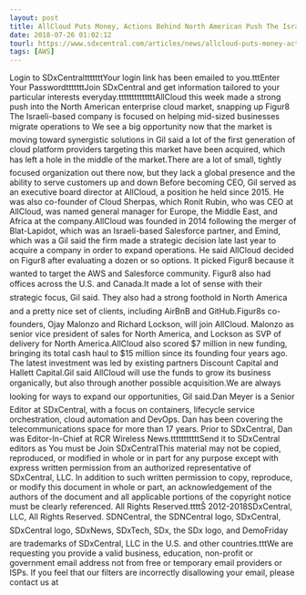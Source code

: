 ```yaml
---
layout: post
title: AllCloud Puts Money, Actions Behind North American Push The Israeli-based company is focused on helping mid-sized businesses...
date: 2018-07-26 01:02:12
tourl: https://www.sdxcentral.com/articles/news/allcloud-puts-money-actions-behind-north-american-push/2018/07/
tags: [AWS]
---
```

Login to SDxCentraltttttttYour login link has been emailed to you.tttEnter Your PasswordtttttttJoin SDxCentral and get information tailored to your particular interests everyday.ttttttttttttttAllCloud this week made a strong push into the North American enterprise cloud market, snapping up Figur8 The Israeli-based company is focused on helping mid-sized businesses migrate operations to We see a big opportunity now that the market is moving toward synergistic solutions in Gil said a lot of the first generation of cloud platform providers targeting this market have been acquired, which has left a hole in the middle of the market.There are a lot of small, tightly focused organization out there now, but they lack a global presence and the ability to serve customers up and down Before becoming CEO, Gil served as an executive board director at AllCloud, a position he held since 2015. He was also co-founder of Cloud Sherpas, which Ronit Rubin, who was CEO at AllCloud, was named general manager for Europe, the Middle East, and Africa at the company.AllCloud was founded in 2014 following the merger of Blat-Lapidot, which was an Israeli-based Salesforce partner, and Emind, which was a Gil said the firm made a strategic decision late last year to acquire a company in order to expand operations. He said AllCloud decided on Figur8 after evaluating a dozen or so options. It picked Figur8 because it wanted to target the AWS and Salesforce community. Figur8 also had offices across the U.S. and Canada.It made a lot of sense with their strategic focus, Gil said. They also had a strong foothold in North America and a pretty nice set of clients, including AirBnB and GitHub.Figur8s co-founders, Ojay Malonzo and Richard Lockson, will join AllCloud. Malonzo as senior vice president of sales for North America, and Lockson as SVP of delivery for North America.AllCloud also scored $7 million in new funding, bringing its total cash haul to $15 million since its founding four years ago. The latest investment was led by existing partners Discount Capital and Hallett Capital.Gil said AllCloud will use the funds to grow its business organically, but also through another possible acquisition.We are always looking for ways to expand our opportunities, Gil said.Dan Meyer is a Senior Editor at SDxCentral, with a focus on containers, lifecycle service orchestration, cloud automation and DevOps. Dan has been covering the telecommunications space for more than 17 years. Prior to SDxCentral, Dan was Editor-In-Chief at RCR Wireless News.tttttttttttSend it to SDxCentral editors as You must be Join SDxCentralThis material may not be copied, reproduced, or modified in whole or in part for any purpose except with express written permission from an authorized representative of SDxCentral, LLC. In addition to such written permission to copy, reproduce, or modify this document in whole or part, an acknowledgement of the authors of the document and all applicable portions of the copyright notice must be clearly referenced. All Rights Reserved.ttttŠ 2012-2018SDxCentral, LLC, All Rights Reserved. SDNCentral, the SDNCentral logo, SDxCentral, SDxCentral logo, SDxNews, SDxTech, SDx, the SDx logo, and DemoFriday are trademarks of SDxCentral, LLC in the U.S. and other countries.tttWe are requesting you provide a valid business, education, non-profit or government email address not from free or temporary email providers or ISPs. If you feel that our filters are incorrectly disallowing your email, please contact us at 